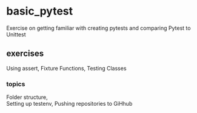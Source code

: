 # basic_pytest
Exercise on getting familiar with creating pytests and comparing Pytest to Unittest

## exercises
Using assert, 
Fixture Functions, 
Testing Classes

### topics 
Folder structure,  
Setting up testenv, 
Pushing repositories to GiHhub

